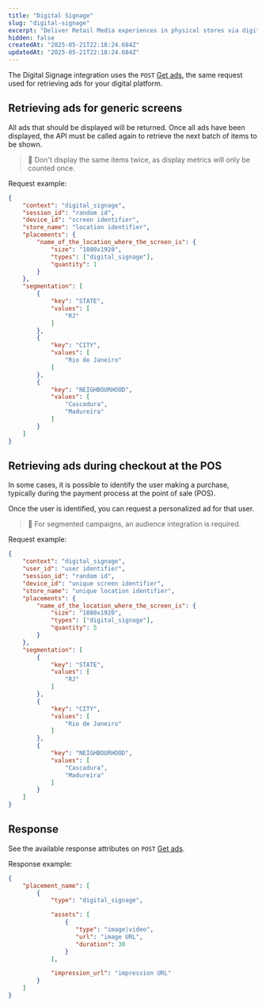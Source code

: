 ```yaml
---
title: "Digital Signage"
slug: "digital-signage"
excerpt: "Deliver Retail Media experiences in physical stores via digital signage integration."
hidden: false
createdAt: "2025-05-21T22:18:24.684Z"
updatedAt: "2025-05-21T22:18:24.684Z"
---
```


The Digital Signage integration uses the `POST` [Get ads](https://developers.vtex.com/docs/api-reference/vtex-ads-api#post-/v1/rma/-publisher_id-), the same request used for retrieving ads for your digital platform.

## Retrieving ads for generic screens

All ads that should be displayed will be returned. Once all ads have been displayed, the API must be called again to retrieve the next batch of items to be shown.

>🚧 Don't display the same items twice, as display metrics will only be counted once.

Request example:

```json
{
    "context": "digital_signage",
    "session_id": "random id",
    "device_id": "screen identifier",
    "store_name": "location identifier",
    "placements": {
        "name_of_the_location_where_the_screen_is": {
            "size": "1080x1920",
            "types": ["digital_signage"],
            "quantity": 1
        }
    },
    "segmentation": [
        {
            "key": "STATE",
            "values": [
                "RJ"
            ]
        },
        {
            "key": "CITY",
            "values": [
                "Rio de Janeiro"
            ]
        },
        {
            "key": "NEIGHBOURHOOD",
            "values": [
                "Cascadura",
                "Madureira"
            ]
        }
    ]
}
```

## Retrieving ads during checkout at the POS

In some cases, it is possible to identify the user making a purchase, typically during the payment process at the point of sale (POS).

Once the user is identified, you can request a personalized ad for that user.

>🚧 For segmented campaigns, an audience integration is required.

Request example:

```json
{
    "context": "digital_signage",
    "user_id": "user identifier",
    "session_id": "random id",
    "device_id": "unique screen identifier",
    "store_name": "unique location identifier",
    "placements": {
        "name_of_the_location_where_the_screen_is": {
            "size": "1080x1920",
            "types": ["digital_signage"],
            "quantity": 5
        }
    },
    "segmentation": [
        {
            "key": "STATE",
            "values": [
                "RJ"
            ]
        },
        {
            "key": "CITY",
            "values": [
                "Rio de Janeiro"
            ]
        },
        {
            "key": "NEIGHBOURHOOD",
            "values": [
                "Cascadura",
                "Madureira"
            ]
        }
    ]
}
```

## Response

See the available response attributes on `POST` [Get ads](https://developers.vtex.com/docs/api-reference/vtex-ads-api#post-/v1/rma/-publisher_id-).

Response example:

```json
{
    "placement_name": [
        {
            "type": "digital_signage",

            "assets": [
                {
                   "type": "image|video",
                   "url": "image URL",
                   "duration": 30
                }
            ],

            "impression_url": "impression URL"
        }
    ]
}
```
